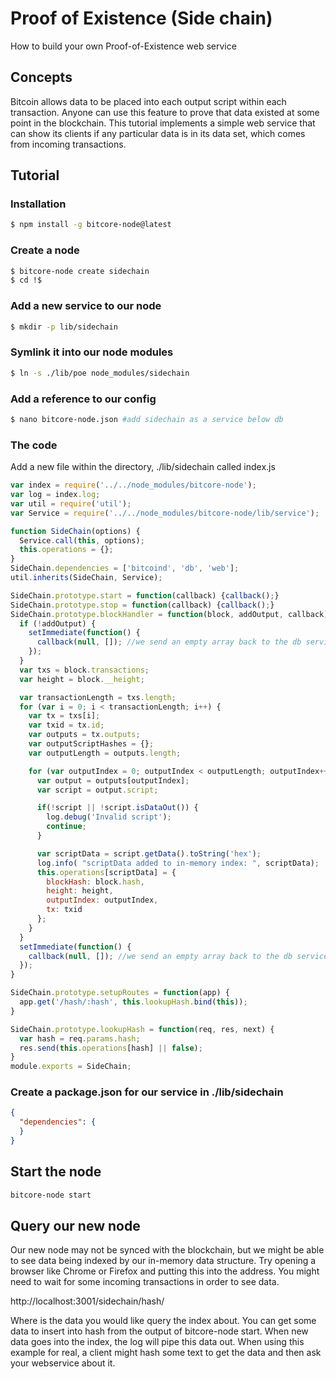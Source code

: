 # Proof of Existence (Side chain)

How to build your own Proof-of-Existence web service

## Concepts

Bitcoin allows data to be placed into each output script within each transaction. Anyone can use this feature to prove that data existed at some point in the blockchain. This tutorial implements a simple web service that can show its clients if any particular data is in its data set, which comes from incoming transactions.

## Tutorial

### Installation

```sh
$ npm install -g bitcore-node@latest
```

### Create a node

```sh
$ bitcore-node create sidechain
$ cd !$
```

### Add a new service to our node

```sh
$ mkdir -p lib/sidechain
```

### Symlink it into our node modules

```sh
$ ln -s ./lib/poe node_modules/sidechain
```

### Add a reference to our config

```sh
$ nano bitcore-node.json #add sidechain as a service below db
```

### The code

Add a new file within the directory, ./lib/sidechain called index.js

```js
var index = require('../../node_modules/bitcore-node');
var log = index.log;
var util = require('util');
var Service = require('../../node_modules/bitcore-node/lib/service');

function SideChain(options) {
  Service.call(this, options);
  this.operations = {};
}
SideChain.dependencies = ['bitcoind', 'db', 'web'];
util.inherits(SideChain, Service);

SideChain.prototype.start = function(callback) {callback();}
SideChain.prototype.stop = function(callback) {callback();}
SideChain.prototype.blockHandler = function(block, addOutput, callback) {
  if (!addOutput) {
    setImmediate(function() {
      callback(null, []); //we send an empty array back to the db service because this will be in-memory only
    });
  }
  var txs = block.transactions;
  var height = block.__height;

  var transactionLength = txs.length;
  for (var i = 0; i < transactionLength; i++) {
    var tx = txs[i];
    var txid = tx.id;
    var outputs = tx.outputs;
    var outputScriptHashes = {};
    var outputLength = outputs.length;

    for (var outputIndex = 0; outputIndex < outputLength; outputIndex++) {
      var output = outputs[outputIndex];
      var script = output.script;

      if(!script || !script.isDataOut()) {
        log.debug('Invalid script');
        continue;
      }

      var scriptData = script.getData().toString('hex');
      log.info( "scriptData added to in-memory index: ", scriptData);
      this.operations[scriptData] = {
        blockHash: block.hash,
        height: height,
        outputIndex: outputIndex,
        tx: txid
      };
    }
  }
  setImmediate(function() {
    callback(null, []); //we send an empty array back to the db service because this will be in-memory only
  });
}

SideChain.prototype.setupRoutes = function(app) {
  app.get('/hash/:hash', this.lookupHash.bind(this));
}

SideChain.prototype.lookupHash = function(req, res, next) {
  var hash = req.params.hash;
  res.send(this.operations[hash] || false);
}
module.exports = SideChain;
```

### Create a package.json for our service in ./lib/sidechain

```json
{
  "dependencies": {
  }
}
```

## Start the node

```sh
bitcore-node start
```

## Query our new node

Our new node may not be synced with the blockchain, but we might be able to see data being indexed by our in-memory data structure. Try opening a browser like Chrome or Firefox and putting this into the address. You might need to wait for some incoming transactions in order to see data.

http://localhost:3001/sidechain/hash/<hash>

Where <hash> is the data you would like query the index about. You can get some data to insert into hash from the output of bitcore-node start. When new data goes into the index, the log will pipe this data out. When using this example for real, a client might hash some text to get the data and then ask your webservice about it.

